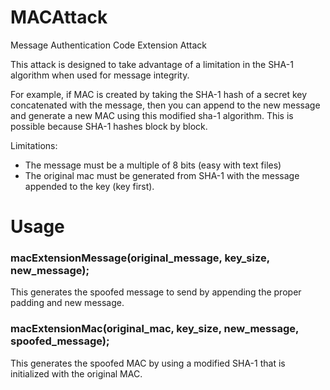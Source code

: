 # MACAttack
Message Authentication Code Extension Attack

This attack is designed to take advantage of a limitation in the SHA-1 algorithm when used for message integrity.

For example, if MAC is created by taking the SHA-1 hash of a secret key concatenated with the message, then you can append to the new message and generate a new MAC using this modified sha-1 algorithm. This is possible because SHA-1 hashes block by block.

Limitations:
- The message must be a multiple of 8 bits (easy with text files)
- The original mac must be generated from SHA-1 with the message appended to the key (key first).

# Usage
### macExtensionMessage(original_message, key_size, new_message);
This generates the spoofed message to send by appending the proper padding and new message.

### macExtensionMac(original_mac, key_size, new_message, spoofed_message);
This generates the spoofed MAC by using a modified SHA-1 that is initialized with the original MAC.
